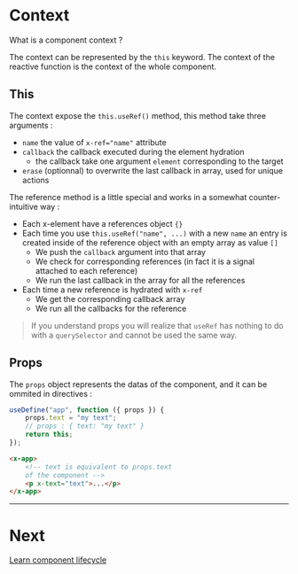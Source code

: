 # Context

What is a component context ?

The context can be represented by the `this` keyword. The context of the reactive function is the context of the whole component.

## This

The context expose the `this.useRef()` method, this method take three arguments :

-   `name` the value of `x-ref="name"` attribute
-   `callback` the callback executed during the element hydration
    -   the callback take one argument `element` corresponding to the target
-   `erase` (optionnal) to overwrite the last callback in array, used for unique actions

The reference method is a little special and works in a somewhat counter-intuitive way :

-   Each x-element have a references object `{}`
-   Each time you use `this.useRef("name", ...)` with a new `name` an entry is created inside of the reference object with an empty array as value `[]`
    -   We push the `callback` argument into that array
    -   We check for corresponding references (in fact it is a signal attached to each reference)
    -   We run the last callback in the array for all the references
-   Each time a new reference is hydrated with `x-ref`
    -   We get the corresponding callback array
    -   We run all the callbacks for the reference

> If you understand props you will realize that `useRef` has nothing to do with a `querySelector` and cannot be used the same way.

## Props

The `props` object represents the datas of the component, and it can be ommited in directives :

```js
useDefine("app", function ({ props }) {
    props.text = "my text";
    // props : { text: "my text" }
    return this;
});
```

```html
<x-app>
    <!-- text is equivalent to props.text
    of the component -->
    <p x-text="text">...</p>
</x-app>
```

---

# Next

[Learn component lifecycle](./lifecycle.md)
